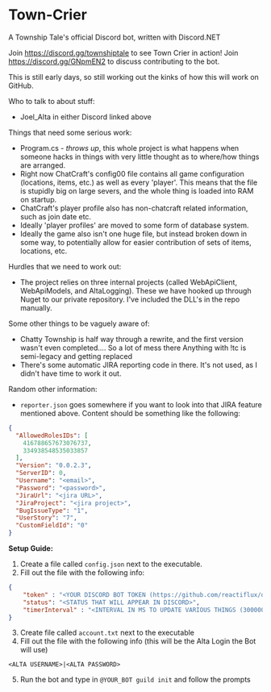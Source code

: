 # Town-Crier
A Township Tale's official Discord bot, written with Discord.NET

Join https://discord.gg/townshiptale to see Town Crier in action!
Join https://discord.gg/GNpmEN2 to discuss contributing to the bot.

This is still early days, so still working out the kinks of how this will work on GitHub.

Who to talk to about stuff:
- Joel_Alta in either Discord linked above

Things that need some serious work:
- 	Program.cs - *throws up*, this whole project is what happens when someone hacks in things with very little thought as to where/how things are arranged.
- 	Right now ChatCraft's config00 file contains all game configuration (locations, items, etc.) as well as every 'player'. This means that the file is stupidly big on large severs, and the whole thing is loaded into RAM on startup.
- 	ChatCraft's player profile also has non-chatcraft related information, such as join date etc.
- 	Ideally 'player profiles' are moved to some form of database system.
- 	Ideally the game also isn't one huge file, but instead broken down in some way, to potentially allow for easier contribution of sets of items, locations, etc.

Hurdles that we need to work out:
-	The project relies on three internal projects (called WebApiClient, WebApiModels, and AltaLogging).
	These we have hooked up through Nuget to our private repository. I've included the DLL's in the repo manually.
	
Some other things to be vaguely aware of:
-	Chatty Township is half way through a rewrite, and the first version wasn't even completed.... So a lot of mess there
	Anything with !tc is semi-legacy and getting replaced
-	There's some automatic JIRA reporting code in there. It's not used, as I didn't have time to work it out.
		
Random other information:
-	`reporter.json` goes somewhere if you want to look into that JIRA feature mentioned above.
	Content should be something like the following:

```json
{ 
  "AllowedRolesIDs": [ 
    416788657673076737, 
    334938548535033857 
  ], 
  "Version": "0.0.2.3", 
  "ServerID": 0, 
  "Username": "<email>", 
  "Password": "<password>", 
  "JiraUrl": "<jira URL>", 
  "JiraProject": "<jira project>", 
  "BugIssueType": "1", 
  "UserStory": "7", 
  "CustomFieldId": "0" 
}
```


**Setup Guide:**
1. Create a file called `config.json` next to the executable. 
2. Fill out the file with the following info:
```json
{
	"token" : "<YOUR DISCORD BOT TOKEN (https://github.com/reactiflux/discord-irc/wiki/Creating-a-discord-bot-&-getting-a-token)>",
	"status": "<STATUS THAT WILL APPEAR IN DISCORD>",
	"timerInterval" : "<INTERVAL IN MS TO UPDATE VARIOUS THINGS (300000 is a good default)>" 
}
```
3. Create file called `account.txt` next to the executable
4. Fill out the file with the following info (this will be the Alta Login the Bot will use)
```
<ALTA USERNAME>|<ALTA PASSWORD>
```
5. Run the bot and type in `@YOUR_BOT guild init` and follow the prompts